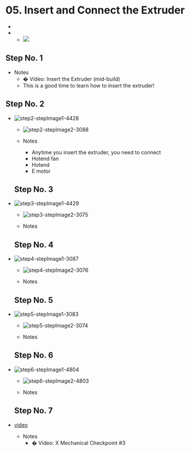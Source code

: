 # 05. Insert and Connect the Extruder

   -
   -    - ![](https://d17kynu4zpq5hy.cloudfront.net/igi/imade3d/SLiWBKRxZjHuGFWA.medium)


  ## Step No. 1


   - Notes
     - � Video: Insert the Extruder (mid-build)
     - This is a good time to learn how to insert the extruder!

  ## Step No. 2

- ![step2-stepImage1-4428](https://d17kynu4zpq5hy.cloudfront.net/igi/imade3d/buyHaiLJQblPSLRP.medium)
     - ![step2-stepImage2-3088](https://d17kynu4zpq5hy.cloudfront.net/igi/imade3d/oRjbNFgEx3CKAmXu.medium)

   - Notes
     - Anytime you insert the extruder, you need to connect
     - Hotend fan
     - Hotend
     - E motor

  ## Step No. 3

- ![step3-stepImage1-4429](https://d17kynu4zpq5hy.cloudfront.net/igi/imade3d/MaRjUKrWcGKcAkPH.medium)
     - ![step3-stepImage2-3075](https://d17kynu4zpq5hy.cloudfront.net/igi/imade3d/gQctVlKYMqAN5ZWa.medium)

   - Notes

  ## Step No. 4

- ![step4-stepImage1-3087](https://d17kynu4zpq5hy.cloudfront.net/igi/imade3d/UXKMGpMOqZTpSbvN.medium)
     - ![step4-stepImage2-3076](https://d17kynu4zpq5hy.cloudfront.net/igi/imade3d/iyPB3tFvbGwTqA3R.medium)

   - Notes

  ## Step No. 5

- ![step5-stepImage1-3083](https://d17kynu4zpq5hy.cloudfront.net/igi/imade3d/fFEjFAwpJO53aScL.medium)
     - ![step5-stepImage2-3074](https://d17kynu4zpq5hy.cloudfront.net/igi/imade3d/3ZGpaOqdga4qGVA1.medium)

   - Notes

  ## Step No. 6

- ![step6-stepImage1-4804](https://d17kynu4zpq5hy.cloudfront.net/igi/imade3d/rDlf3bIlaCyXMgEo.medium)
     - ![step6-stepImage2-4803](https://d17kynu4zpq5hy.cloudfront.net/igi/imade3d/oXLFpdQCbpFngjpI.medium)

   - Notes

  ## Step No. 7

- [video](https://dozuki-guide-objects.s3.amazonaws.com/igo/video/imade3d/2JeFiCqbZlRwhmcW_MP4_720.mp4)

   - Notes
     - � Video: X Mechanical Checkpoint #3
